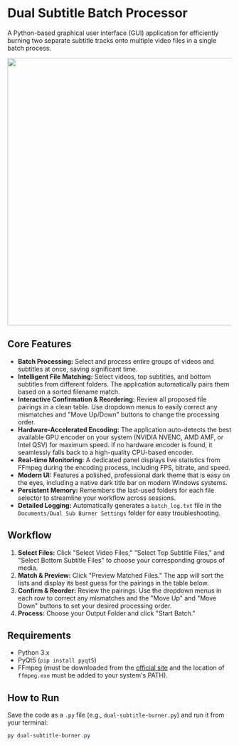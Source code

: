 # Dual Subtitle Batch Processor

A Python-based graphical user interface (GUI) application for efficiently burning two separate subtitle tracks onto multiple video files in a single batch process.

<img src="https://i.imgur.com/BNIzRVh.png" width="600">

## Core Features

* **Batch Processing:** Select and process entire groups of videos and subtitles at once, saving significant time.
* **Intelligent File Matching:** Select videos, top subtitles, and bottom subtitles from different folders. The application automatically pairs them based on a sorted filename match.
* **Interactive Confirmation & Reordering:** Review all proposed file pairings in a clean table. Use dropdown menus to easily correct any mismatches and "Move Up/Down" buttons to change the processing order.
* **Hardware-Accelerated Encoding:** The application auto-detects the best available GPU encoder on your system (NVIDIA NVENC, AMD AMF, or Intel QSV) for maximum speed. If no hardware encoder is found, it seamlessly falls back to a high-quality CPU-based encoder.
* **Real-time Monitoring:** A dedicated panel displays live statistics from FFmpeg during the encoding process, including FPS, bitrate, and speed.
* **Modern UI:** Features a polished, professional dark theme that is easy on the eyes, including a native dark title bar on modern Windows systems.
* **Persistent Memory:** Remembers the last-used folders for each file selector to streamline your workflow across sessions.
* **Detailed Logging:** Automatically generates a `batch_log.txt` file in the `Documents/Dual Sub Burner Settings` folder for easy troubleshooting.

## Workflow

1.  **Select Files:** Click "Select Video Files," "Select Top Subtitle Files," and "Select Bottom Subtitle Files" to choose your corresponding groups of media.
2.  **Match & Preview:** Click "Preview Matched Files." The app will sort the lists and display its best guess for the pairings in the table below.
3.  **Confirm & Reorder:** Review the pairings. Use the dropdown menus in each row to correct any mismatches and the "Move Up" and "Move Down" buttons to set your desired processing order.
4.  **Process:** Choose your Output Folder and click "Start Batch."

## Requirements

* Python 3.x
* PyQt5 (`pip install pyqt5`)
* FFmpeg (must be downloaded from the [official site](https://ffmpeg.org/download.html) and the location of `ffmpeg.exe` must be added to your system's PATH).

## How to Run

Save the code as a `.py` file (e.g., `dual-subtitle-burner.py`) and run it from your terminal:
```powershell
py dual-subtitle-burner.py